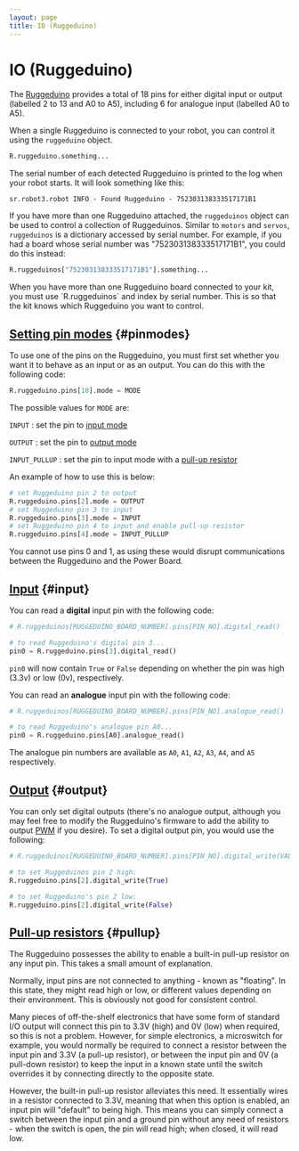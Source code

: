 ```yaml
---
layout: page
title: IO (Ruggeduino)
---
```


IO (Ruggeduino)
===============

The [Ruggeduino](https://web.archive.org/web/20170317171649/https://www.rugged-circuits.com/ruggeduino)
provides a total of 18 pins for either digital input or output (labelled 2 to 13 and A0 to A5),
including 6 for analogue input (labelled A0 to A5).

When a single Ruggeduino is connected to your robot, you can control it
using the `ruggeduino` object.

~~~~~ python
R.ruggeduino.something...
~~~~~

The serial number of each detected Ruggeduino is printed to the log when your robot starts.
It will look something like this:

~~~~~ not-code
sr.robot3.robot INFO - Found Ruggeduino - 752303138333517171B1
~~~~~

If you have more than one Ruggeduino attached, the `ruggeduinos` object
can be used to control a collection of Ruggeduinos. Similar to `motors`
and `servos`, `ruggeduinos` is a dictionary accessed by serial number.
For example, if you had a board whose serial number was "752303138333517171B1",
you could do this instead:

~~~~~ python
R.ruggeduinos["752303138333517171B1"].something...
~~~~~

<div class="warning" markdown="1">
  When you have more than one Ruggeduino board connected to your kit,
  you must use `R.ruggeduinos` and index by serial number. This is so
  that the kit knows which Ruggeduino you want to control.
</div>


[Setting pin modes](#pinmodes) {#pinmodes}
--------------------------------------------------------------------------

To use one of the pins on the Ruggeduino, you must first set whether you want it to behave as an input or as an output.
You can do this with the following code:

~~~~~ python
R.ruggeduino.pins[10].mode = MODE
~~~~~

The possible values for `MODE` are:

`INPUT`
:   set the pin to [input mode](#input)

`OUTPUT`
:   set the pin to [output mode](#output)

`INPUT_PULLUP`
:   set the pin to input mode with a [pull-up resistor](#pullup)

An example of how to use this is below:

~~~~~ python
# set Ruggeduino pin 2 to output
R.ruggeduino.pins[2].mode = OUTPUT
# set Ruggeduino pin 3 to input
R.ruggeduino.pins[3].mode = INPUT
# set Ruggeduino pin 4 to input and enable pull-up resistor
R.ruggeduino.pins[4].mode = INPUT_PULLUP
~~~~~

<div class="warning">You cannot use pins 0 and 1, as using these would disrupt communications between the Ruggeduino and the Power Board.</div>

[Input](#input) {#input}
-------

You can read a **digital** input pin with the following code:

~~~~~ python
# R.ruggeduinos[RUGGEDUINO_BOARD_NUMBER].pins[PIN_NO].digital_read()

# to read Ruggeduino's digital pin 3...
pin0 = R.ruggeduino.pins[3].digital_read()
~~~~~

`pin0` will now contain `True` or `False` depending on whether the pin was high (3.3v) or low (0v), respectively.

You can read an **analogue** input pin with the following code:

~~~~~ python
# R.ruggeduinos[RUGGEDUINO_BOARD_NUMBER].pins[PIN_NO].analogue_read()

# to read Ruggeduino's analogue pin A0...
pin0 = R.ruggeduino.pins[A0].analogue_read()
~~~~~

The analogue pin numbers are available as `A0`, `A1`, `A2`, `A3`, `A4`, and `A5` respectively.


[Output](#output) {#output}
--------

You can only set digital outputs (there's no analogue output, although you may feel free to modify the Ruggeduino's firmware to add the ability to output [PWM](https://wikipedia.org/wiki/Pulse-width_modulation "Pulse-width modulation") if you desire). To set a digital output pin, you would use the following:

~~~~~ python
# R.ruggeduinos[RUGGEDUINO_BOARD_NUMBER].pins[PIN_NO].digital_write(VALUE)

# to set Ruggeduinos pin 2 high:
R.ruggeduino.pins[2].digital_write(True)

# to set Ruggeduino's pin 2 low:
R.ruggeduino.pins[2].digital_write(False)
~~~~~

[Pull-up resistors](#pullup) {#pullup}
----------------------------------------------------------------------

The Ruggeduino possesses the ability to enable a built-in pull-up resistor on any input pin.
This takes a small amount of explanation.

Normally, input pins are not connected to anything - known as "floating".
In this state, they might read high or low, or different values depending on their environment.
This is obviously not good for consistent control.

Many pieces of off-the-shelf electronics that have some form of standard I/O output will connect this pin to 3.3V (high) and 0V (low) when required,
 so this is not a problem. However, for simple electronics, a microswitch for example,
 you would normally be required to connect a resistor between the input pin and 3.3V (a pull-up resistor),
 or between the input pin and 0V (a pull-down resistor) to keep the input in a known state until the switch overrides it by connecting directly to the opposite state.

However, the built-in pull-up resistor alleviates this need.
It essentially wires in a resistor connected to 3.3V, meaning that when this option is enabled, an input pin will "default" to being high.
This means you can simply connect a switch between the input pin and a ground pin without any need of resistors - when the switch is open, the pin will read high; when closed, it will read low.
